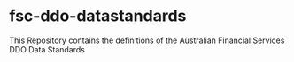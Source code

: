 # fsc-ddo-datastandards
This Repository contains the definitions of the Australian Financial Services DDO Data Standards
